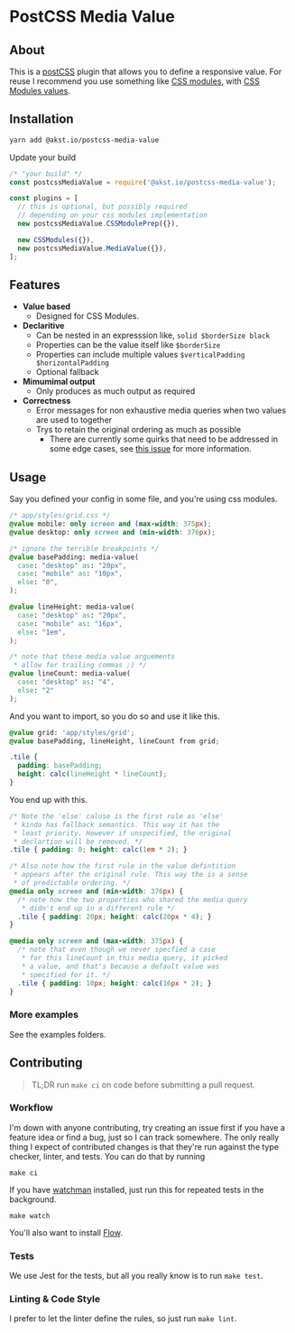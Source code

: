 # PostCSS Media Value

## About

This is a [postCSS][PostCSS] plugin that allows you to define a responsive
value. For reuse I recommend you use something like [CSS modules][CSSModules],
with [CSS Modules values][CSSModulesValues].

## Installation

```bash
yarn add @akst.io/postcss-media-value
```

Update your build

```js
/* "your build" */
const postcssMediaValue = require('@akst.io/postcss-media-value');

const plugins = [
  // this is optional, but possibly required
  // depending on your css modules implementation
  new postcssMediaValue.CSSModulePrep({}),

  new CSSModules({}),
  new postcssMediaValue.MediaValue({}),
];

```

## Features

- **Value based**
  - Designed for CSS Modules.
- **Declaritive**
  - Can be nested in an expresssion like, `solid $borderSize black`
  - Properties can be the value itself like `$borderSize`
  - Properties can include multiple values `$verticalPadding $horizontalPadding`
  - Optional fallback
- **Mimumimal output**
  - Only produces as much output as required
- **Correctness**
  - Error messages for non exhaustive media queries when two values
    are used to together
  - Trys to retain the original ordering as much as possible
    - There are currently some quirks that need to be addressed in some
      edge cases, see [this issue][issue/1] for more information.

[issue/1]: https://github.com/AKST/postcss-media-value/issues/1

## Usage

Say you defined your config in some file, and you're using css modules.

```css
/* app/styles/grid.css */
@value mobile: only screen and (max-width: 375px);
@value desktop: only screen and (min-width: 376px);

/* ignore the terrible breakpoints */
@value basePadding: media-value(
  case: "desktop" as: "20px",
  case: "mobile" as: "10px",
  else: "0",
);

@value lineHeight: media-value(
  case: "desktop" as: "20px",
  case: "mobile" as: "16px",
  else: "1em",
);

/* note that these media value arguements
 * allow for trailing commas ;) */
@value lineCount: media-value(
  case: "desktop" as: "4",
  else: "2"
);
```

And you want to import, so you do so and use it like this.

```css
@value grid: 'app/styles/grid';
@value basePadding, lineHeight, lineCount from grid;

.tile {
  padding: basePadding;
  height: calc(lineHeight * lineCount);
}
```

You end up with this.

```css
/* Note the 'else' caluse is the first rule as 'else'
 * kinda has fallback semantics. This way it has the
 * least priority. However if unspecified, the original
 * declartion will be removed. */
.tile { padding: 0; height: calc(1em * 2); }

/* Also note how the first rule in the value defintition
 * appears after the original rule. This way the is a sense
 * of predictable ordering. */
@media only screen and (min-width: 376px) {
  /* note how the two properties who shared the media query
   * didn't end up in a different rule */
  .tile { padding: 20px; height: calc(20px * 4); }
}

@media only screen and (max-width: 375px) {
  /* note that even though we never specfied a case
   * for this lineCount in this media query, it picked
   * a value, and that's because a default value was
   * specified for it. */
  .tile { padding: 10px; height: calc(16px * 2); }
}
```


### More examples

See the examples folders.

## Contributing

> TL;DR run `make ci` on code before submitting a pull request.

### Workflow

I'm down with anyone contributing, try creating an issue first if
you have a feature idea or find a bug, just so I can track somewhere.
The only really thing I expect of contributed changes is that they're
run against the type checker, linter, and tests. You can do that by
running

```
make ci
```

If you have [watchman][watchman] installed, just run this for repeated
tests in the background.

```
make watch
```

You'll also want to install [Flow][Flow].

### Tests

We use Jest for the tests, but all you really know is to run `make test`.

### Linting & Code Style

I prefer to let the linter define the rules, so just run `make lint`.

[Flow]: https://flow.org
[watchman]: https://facebook.github.io/watchman/
[PostCSS]: http://postcss.org
[CSSModules]: https://github.com/css-modules/css-modules
[CSSModulesValues]: https://github.com/css-modules/postcss-icss-values
